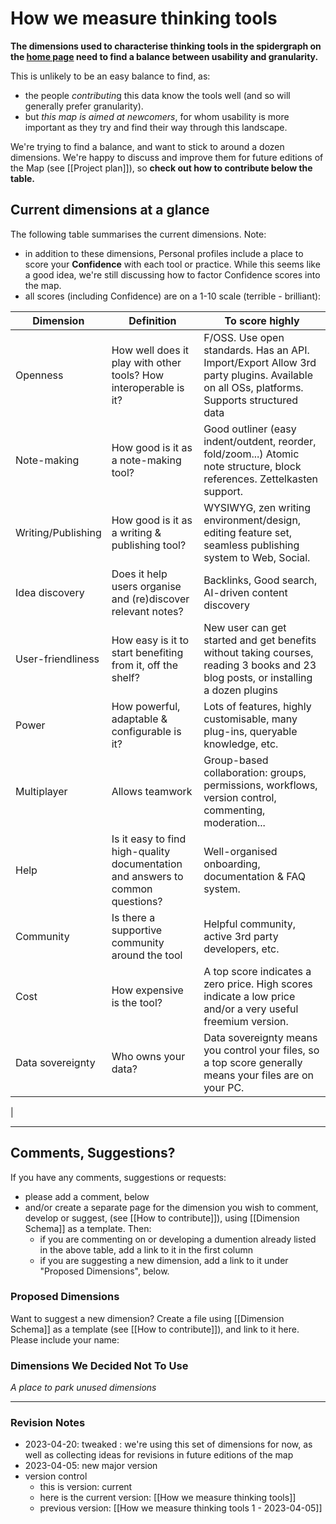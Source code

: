 # How we measure thinking tools

**The dimensions used to characterise thinking tools in the spidergraph on the [home page](README) need to find a balance between usability and granularity.**

This is unlikely to be an easy balance to find, as:

* the people *contributin*g this data know the tools well (and so will generally prefer granularity). 
* but *this map is aimed at newcomers*, for whom usability is more important as they try and find their way through this landscape.

We're trying to find a balance, and want to stick to around a dozen dimensions. We're happy to discuss and improve them for future editions of the Map (see [[Project plan]]), so **check out how to contribute below  the table.**

## Current dimensions at a glance

The following table summarises the current dimensions. Note:

* in addition to these dimensions, Personal profiles include a place to score your **Confidence** with each tool or practice. While this seems like a good idea, we're still discussing how to factor Confidence scores into the map.
* all scores (including Confidence) are on a 1-10 scale (terrible - brilliant):

| **Dimension**           | **Definition**                                                                    | **To score highly**                                                                                                                          |
| ------------------ | --------------------------------------------------------------------------------- | --------------------------------------------------------------------------------------------------------------------------------------------- | 
| Openness           | How well does it play with other tools? How interoperable is it? | F/OSS.  Use open standards.  Has an API.  Import/Export  Allow 3rd party plugins.  Available on all OSs, platforms.  Supports structured data      |
| Note-making        | How good is it as a note-making tool?                                             | Good outliner (easy indent/outdent, reorder, fold/zoom...)  Atomic note structure, block references.  Zettelkasten support.                       |
| Writing/Publishing | How good is it as a writing & publishing tool?                                    | WYSIWYG, zen writing environment/design, editing feature set, seamless publishing system to Web, Social.                                         |
| Idea discovery     | Does it help users organise and (re)discover relevant notes?                      | Backlinks, Good search, AI-driven content discovery                                                                                               |
| User-friendliness  | How easy is it to start benefiting from it, off the shelf?                        | New user can get started and get benefits without taking courses, reading 3 books and 23 blog posts, or installing a dozen plugins              |
| Power              | How powerful, adaptable & configurable is it?                                     | Lots of features, highly customisable, many plug-ins, queryable knowledge, etc.                                                                  |
| Multiplayer        | Allows teamwork                                                                   | Group-based collaboration: groups, permissions, workflows, version control, commenting, moderation...                                           |
| Help               | Is it easy to find high-quality documentation and answers to common questions?    | Well-organised onboarding, documentation & FAQ system.                                                                                           |
| Community          | Is there a supportive community around the tool                                   | Helpful community, active 3rd party developers, etc.                                                                                            |
| Cost               | How expensive is the tool?                                                         | A top score indicates a zero price. High scores indicate a low price and/or a very useful freemium version.                                                                                |
| Data sovereignty   | Who owns your data?                                                               | Data sovereignty means you control your files, so a top score generally means your files are on your PC.                                                                                                                          |
| 

___

## Comments, Suggestions?

If you have any comments, suggestions or requests:

* please add a comment, below
* and/or create a separate page for the dimension you wish to comment, develop or suggest, (see [[How to contribute]]), using [[Dimension Schema]] as a template. Then: 
	* if you are commenting on or developing a dumention already listed in the above table, add a link to it in the first column
	* if you are suggesting a new dimension, add a link to it under "Proposed Dimensions", below.


### Proposed Dimensions

Want to suggest a new dimension? Create a file using [[Dimension Schema]] as a template (see [[How to contribute]]), and link to it here. Please include your name:


### Dimensions We Decided Not To Use

_A place to park unused dimensions_


---

### Revision Notes

* 2023-04-20: tweaked : we're using this set of dimensions for now, as well as collecting ideas for revisions in future editions of the map
* 2023-04-05: new major version
* version control 
	* this is version: current
	* here is the current version: [[How we measure thinking tools]]
	* previous version:  [[How we measure thinking tools 1 - 2023-04-05]]